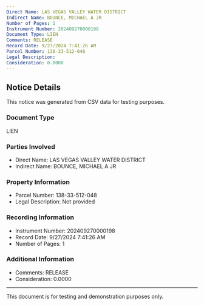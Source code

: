 ```yaml
---
Direct Name: LAS VEGAS VALLEY WATER DISTRICT
Indirect Name: BOUNCE, MICHAEL A JR
Number of Pages: 1
Instrument Number: 202409270000198
Document Type: LIEN
Comments: RELEASE
Record Date: 9/27/2024 7:41:26 AM
Parcel Number: 138-33-512-048
Legal Description: 
Consideration: 0.0000
---
```


## Notice Details

This notice was generated from CSV data for testing purposes.

### Document Type
LIEN

### Parties Involved
- Direct Name: LAS VEGAS VALLEY WATER DISTRICT
- Indirect Name: BOUNCE, MICHAEL A JR

### Property Information
- Parcel Number: 138-33-512-048
- Legal Description: Not provided

### Recording Information
- Instrument Number: 202409270000198
- Record Date: 9/27/2024 7:41:26 AM
- Number of Pages: 1

### Additional Information
- Comments: RELEASE
- Consideration: 0.0000

---

This document is for testing and demonstration purposes only.
